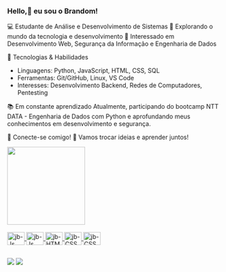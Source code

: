 ### Hello,👋 eu sou o Brandom!

💻 Estudante de Análise e Desenvolvimento de Sistemas
🚀 Explorando o mundo da tecnologia e desenvolvimento
📍 Interessado em Desenvolvimento Web, Segurança da Informação e Engenharia de Dados

🔧 Tecnologias & Habilidades
- Linguagens: Python, JavaScript, HTML, CSS, SQL
- Ferramentas: Git/GitHub, Linux, VS Code
- Interesses: Desenvolvimento Backend, Redes de Computadores, Pentesting

📚 Em constante aprendizado
Atualmente, participando do bootcamp NTT DATA - Engenharia de Dados com Python e aprofundando meus conhecimentos em desenvolvimento e segurança.

🚀 Conecte-se comigo!
💬 Vamos trocar ideias e aprender juntos!



<div align="left">
  <a href="https://github.com/brandomx">
  <img height="180em" src="https://github-readme-stats.vercel.app/api?username=brandomx&show_icons=true&theme=dark&include_all_commits=true&count_private=true"/>
</div>


<div style="display: inline_block"><br>
  <img align="center" alt="jb-Js" height= "30" width="40" src="https://cdn.jsdelivr.net/gh/devicons/devicon@latest/icons/python/python-original.svg">
  <img align="center" alt="jb-Js" height= "30" width="40" src="https://cdn.jsdelivr.net/gh/devicons/devicon/icons/javascript/javascript-original.svg">
  <img align="center" alt="jb-HTML" height= "30" width="40" src="https://cdn.jsdelivr.net/gh/devicons/devicon/icons/html5/html5-original.svg">
  <img align="center" alt="jb-CSS" height= "30" width="40" src="https://cdn.jsdelivr.net/gh/devicons/devicon/icons/css3/css3-original.svg">
  <img align="center" alt="jb-CSS" height= "30" width="40" src="https://icongr.am/devicon/java-original-wordmark.svg?size=128&color=currentColor.svg">




</div>

##

<div>

<a href="https://www.linkedin.com/in/jonas-brandom-681005165/" target="_blank"><img src="https://img.shields.io/badge/-LinkedIn-%230077B5?style=for-the-badge&logo=linkedin&logoColor=white" target="_blank"></a>
  <a href = "mailto:contatojonasbrandom10@gmail.com"><img src="https://img.shields.io/badge/Gmail-D14836?style=for-the-badge&logo=gmail&logoColor=white"></a>


</div>

